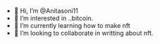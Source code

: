 - 👋 Hi, I’m @Anitasoni11
- 👀 I’m interested in ..bitcoin.
- 🌱 I’m currently learning how to make nft
- 💞️ I’m looking to collaborate in writting about nft.

<!---
Anitasoni11/Anitasoni11 is a ✨ special ✨ repository because its `README.md
